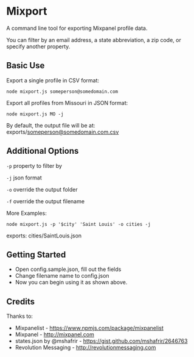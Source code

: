 # Mixport

A command line tool for exporting Mixpanel profile data.

You can filter by an email address, a state abbreviation, a zip code, or specify another property.

## Basic Use

Export a single profile in CSV format:

`node mixport.js someperson@somedomain.com`

Export all profiles from Missouri in JSON format:

`node mixport.js MO -j`

By default, the output file will be at: exports/someperson@somedomain.com.csv

## Additional Options

`-p` property to filter by

`-j` json format

`-o` override the output folder

`-f` override the output filename

More Examples: 

`node mixport.js -p '$city' 'Saint Louis' -o cities -j`

exports: cities/SaintLouis.json


## Getting Started

- Open config.sample.json, fill out the fields
- Change filename name to config.json
- Now you can begin using it as shown above.

## Credits

Thanks to:

- Mixpanelist - https://www.npmjs.com/package/mixpanelist
- Mixpanel - http://mixpanel.com
- states.json by @mshafrir - https://gist.github.com/mshafrir/2646763
- Revolution Messaging - http://revolutionmessaging.com








